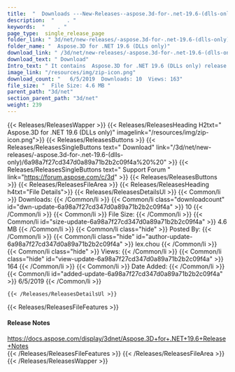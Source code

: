 ```yaml
---
title:  "  Downloads ---New-Releases--aspose.3d-for-.net-19.6-(dlls-only) . " 
description:  "    . " 
keywords:  "    . " 
page_type:  single_release_page
folder_link: " 3d/net/new-releases/-aspose.3d-for-.net-19.6-(dlls-only)/"
folder_name: "  Aspose.3D for .NET 19.6 (DLLs only)"
download_link: " /3d/net/new-releases/-aspose.3d-for-.net-19.6-(dlls-only)/6a98a7f27cd347d0a89a71b2b2c09f4a"
download_text: " Download"
Intro_text: " It contains  Aspose.3D for .NET 19.6 (DLLs only) release."
image_link: "/resources/img/zip-icon.png"
download_count: "   6/5/2019  Downloads: 10  Views: 163"
file_size: "  File Size: 4.6 MB "
parent_path: "3d/net"
section_parent_path: "3d/net"
weight: 239
---
```


{{< Releases/ReleasesWapper >}}
  {{< Releases/ReleasesHeading H2txt="  Aspose.3D for .NET 19.6 (DLLs only)" imagelink="/resources/img/zip-icon.png">}}
  {{< Releases/ReleasesButtons >}}
    {{< Releases/ReleasesSingleButtons text=" Download" link="/3d/net/new-releases/-aspose.3d-for-.net-19.6-(dlls-only)/6a98a7f27cd347d0a89a71b2b2c09f4a%20%20" >}}
    {{< Releases/ReleasesSingleButtons text=" Support Forum " link="https://forum.aspose.com/c/3d" >}}
  {{< Releases/ReleasesButtons >}}
  {{< Releases/ReleasesFileArea >}}
    {{< Releases/ReleasesHeading h4txt="File Details">}}
    {{< Releases/ReleasesDetailsUl >}}
            {{< Common/li  >}} Downloads: {{< /Common/li >}} 
      {{< Common/li class="downloadcount" id="dwn-update-6a98a7f27cd347d0a89a71b2b2c09f4a" >}} 10 {{< /Common/li >}} 
      {{< Common/li  >}} File Size: {{< /Common/li >}} 
      {{< Common/li id="size-update-6a98a7f27cd347d0a89a71b2b2c09f4a" >}} 4.6 MB {{< /Common/li >}} 
      {{< Common/li  class="hide" >}} Posted By: {{< /Common/li >}} 
      {{< Common/li class="hide" id="author-update-6a98a7f27cd347d0a89a71b2b2c09f4a" >}} lex.chou {{< /Common/li >}} 
      {{< Common/li class="hide"  >}} Views: {{< /Common/li >}} 
      {{< Common/li class="hide" id="view-update-6a98a7f27cd347d0a89a71b2b2c09f4a" >}} 164 {{< /Common/li >}} 
      {{< Common/li  >}} Date Added: {{< /Common/li >}} 
      {{< Common/li id="added-update-6a98a7f27cd347d0a89a71b2b2c09f4a" >}} 6/5/2019 {{< /Common/li >}} 

    {{< /Releases/ReleasesDetailsUl >}}

  {{< Releases/ReleasesFileFeatures >}}
      <h4>Release Notes</h4><div><a href="https://docs.aspose.com/display/3dnet/Aspose.3D+for+.NET+19.6+Release+Notes">https://docs.aspose.com/display/3dnet/Aspose.3D+for+.NET+19.6+Release+Notes</a></div>
  {{< /Releases/ReleasesFileFeatures >}}
 {{< /Releases/ReleasesFileArea >}}
{{< /Releases/ReleasesWapper >}}


